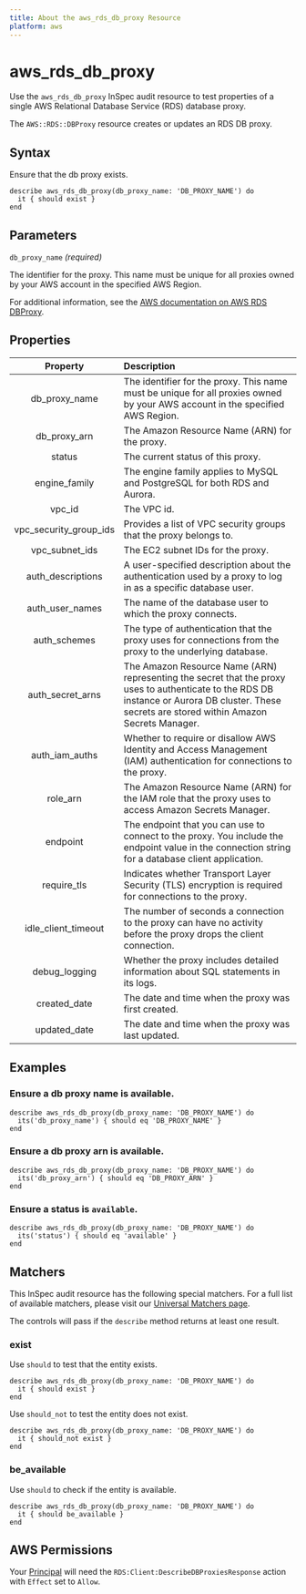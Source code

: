 ```yaml
---
title: About the aws_rds_db_proxy Resource
platform: aws
---
```


# aws_rds_db_proxy

Use the `aws_rds_db_proxy` InSpec audit resource to test properties of a single AWS Relational Database Service (RDS) database proxy.

The `AWS::RDS::DBProxy` resource creates or updates an RDS DB proxy.

## Syntax

Ensure that the db proxy exists.

    describe aws_rds_db_proxy(db_proxy_name: 'DB_PROXY_NAME') do
      it { should exist }
    end

## Parameters

`db_proxy_name` _(required)_

The identifier for the proxy. This name must be unique for all proxies owned by your AWS account in the specified AWS Region.

For additional information, see the [AWS documentation on AWS RDS DBProxy](https://docs.aws.amazon.com/AWSCloudFormation/latest/UserGuide/aws-resource-rds-dbproxy.html).

## Properties

| Property | Description |
| :---: | :--- |
| db_proxy_name | The identifier for the proxy. This name must be unique for all proxies owned by your AWS account in the specified AWS Region. |
| db_proxy_arn | The Amazon Resource Name (ARN) for the proxy. |
| status | The current status of this proxy. |
| engine_family | The engine family applies to MySQL and PostgreSQL for both RDS and Aurora. |
| vpc_id | The VPC id. |
| vpc_security_group_ids | Provides a list of VPC security groups that the proxy belongs to. |
| vpc_subnet_ids | The EC2 subnet IDs for the proxy. |
| auth_descriptions | A user-specified description about the authentication used by a proxy to log in as a specific database user. |
| auth_user_names | The name of the database user to which the proxy connects. |
| auth_schemes | The type of authentication that the proxy uses for connections from the proxy to the underlying database. |
| auth_secret_arns | The Amazon Resource Name (ARN) representing the secret that the proxy uses to authenticate to the RDS DB instance or Aurora DB cluster. These secrets are stored within Amazon Secrets Manager. |
| auth_iam_auths | Whether to require or disallow AWS Identity and Access Management (IAM) authentication for connections to the proxy. |
| role_arn | The Amazon Resource Name (ARN) for the IAM role that the proxy uses to access Amazon Secrets Manager. |
| endpoint | The endpoint that you can use to connect to the proxy. You include the endpoint value in the connection string for a database client application. |
| require_tls | Indicates whether Transport Layer Security (TLS) encryption is required for connections to the proxy. |
| idle_client_timeout | The number of seconds a connection to the proxy can have no activity before the proxy drops the client connection. |
| debug_logging | Whether the proxy includes detailed information about SQL statements in its logs. |
| created_date | The date and time when the proxy was first created. |
| updated_date | The date and time when the proxy was last updated. |

## Examples

### Ensure a db proxy name is available.

    describe aws_rds_db_proxy(db_proxy_name: 'DB_PROXY_NAME') do
      its('db_proxy_name') { should eq 'DB_PROXY_NAME' }
    end

### Ensure a db proxy arn is available.

    describe aws_rds_db_proxy(db_proxy_name: 'DB_PROXY_NAME') do
      its('db_proxy_arn') { should eq 'DB_PROXY_ARN' }
    end

### Ensure a status is `available`.

    describe aws_rds_db_proxy(db_proxy_name: 'DB_PROXY_NAME') do
      its('status') { should eq 'available' }
    end

## Matchers

This InSpec audit resource has the following special matchers. For a full list of available matchers, please visit our [Universal Matchers page](https://www.inspec.io/docs/reference/matchers/).

The controls will pass if the `describe` method returns at least one result.

### exist

Use `should` to test that the entity exists.

    describe aws_rds_db_proxy(db_proxy_name: 'DB_PROXY_NAME') do
      it { should exist }
    end

Use `should_not` to test the entity does not exist.

    describe aws_rds_db_proxy(db_proxy_name: 'DB_PROXY_NAME') do
      it { should_not exist }
    end

### be_available

Use `should` to check if the entity is available.

    describe aws_rds_db_proxy(db_proxy_name: 'DB_PROXY_NAME') do
      it { should be_available }
    end

## AWS Permissions

Your [Principal](https://docs.aws.amazon.com/IAM/latest/UserGuide/intro-structure.html#intro-structure-principal) will need the `RDS:Client:DescribeDBProxiesResponse` action with `Effect` set to `Allow`.
